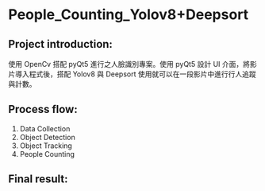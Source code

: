 # People_Counting_Yolov8+Deepsort

## Project introduction:
使用 OpenCv 搭配 pyQt5 進行之人臉識別專案。使用 pyQt5 設計 UI 介面，將影片導入程式後，搭配 Yolov8 與 Deepsort 使用就可以在一段影片中進行行人追蹤與計數。

## Process flow:
1. Data Collection
2. Object Detection
3. Object Tracking
4. People Counting

## Final result:
